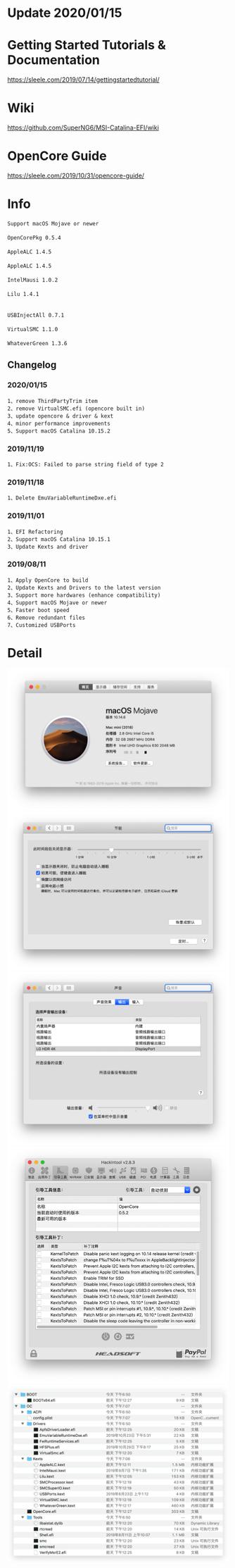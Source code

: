 # Update 2020/01/15

# Getting Started Tutorials & Documentation
https://sleele.com/2019/07/14/gettingstartedtutorial/

# Wiki

https://github.com/SuperNG6/MSI-Catalina-EFI/wiki

# OpenCore Guide

https://sleele.com/2019/10/31/opencore-guide/

# Info

    
    Support macOS Mojave or newer

    OpenCorePkg 0.5.4
    
    AppleALC 1.4.5

    AppleALC 1.4.5
    
    IntelMausi 1.0.2
    
    Lilu 1.4.1
    
    
    USBInjectAll 0.7.1
    
    VirtualSMC 1.1.0
    
    WhateverGreen 1.3.6
    
    
## Changelog

### 2020/01/15

    1、remove ThirdPartyTrim item
    2、remove VirtualSMC.efi (opencore built in)
    3、update opencore & driver & kext
    4、minor performance improvements
    5、Support macOS Catalina 10.15.2

### 2019/11/19

    1、Fix:OCS: Failed to parse string field of type 2

### 2019/11/18

    1、Delete EmuVariableRuntimeDxe.efi

### 2019/11/01

    1、EFI Refactoring
    2、Support macOS Catalina 10.15.1
    3、Update Kexts and driver

### 2019/08/11

    1、Apply OpenCore to build
    2、Update Kexts and Drivers to the latest version
    3、Support more hardwares (enhance compatibility)
    4、Support macOS Mojave or newer
    5、Faster boot speed
    6、Remove redundant files
    7、Customized USBPorts
  

# Detail
![](https://github.com/SuperNG6/pic/blob/master/OpenCore/Xnip2019-11-01_19-37-52.png)
![](https://github.com/SuperNG6/pic/blob/master/OpenCore/Xnip2019-11-01_19-37-58.png)
![](https://github.com/SuperNG6/pic/blob/master/OpenCore/Xnip2019-11-01_19-41-00.png)
![](https://github.com/SuperNG6/pic/blob/master/OpenCore/Xnip2019-11-01_19-13-51.png)
![](https://github.com/SuperNG6/pic/blob/master/OpenCore/Xnip2019-11-01_19-15-25.png)


